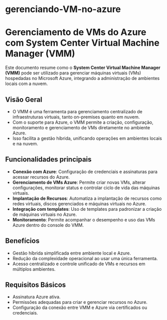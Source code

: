 # gerenciando-VM-no-azure

# Gerenciamento de VMs do Azure com System Center Virtual Machine Manager (VMM)

Este documento resume como o **System Center Virtual Machine Manager (VMM)** pode ser utilizado para gerenciar máquinas virtuais (VMs) hospedadas no Microsoft Azure, integrando a administração de ambientes locais com a nuvem.

## Visão Geral

- O VMM é uma ferramenta para gerenciamento centralizado de infraestruturas virtuais, tanto on-premises quanto em nuvem.
- Com o suporte para Azure, o VMM permite a criação, configuração, monitoramento e gerenciamento de VMs diretamente no ambiente Azure.
- Isso facilita a gestão híbrida, unificando operações em ambientes locais e na nuvem.

## Funcionalidades principais

- **Conexão com Azure**: Configuração de credenciais e assinaturas para acessar recursos do Azure.
- **Gerenciamento de VMs Azure**: Permite criar novas VMs, alterar configurações, monitorar status e controlar ciclo de vida das máquinas virtuais.
- **Implantação de Recursos**: Automatiza a implantação de recursos como redes virtuais, discos gerenciados e máquinas virtuais no Azure.
- **Integração com templates**: Uso de templates para padronizar a criação de máquinas virtuais no Azure.
- **Monitoramento**: Permite acompanhar o desempenho e uso das VMs Azure dentro do console do VMM.

## Benefícios

- Gestão híbrida simplificada entre ambiente local e Azure.
- Redução da complexidade operacional ao usar uma única ferramenta.
- Acesso centralizado e controle unificado de VMs e recursos em múltiplos ambientes.

## Requisitos Básicos

- Assinatura Azure ativa.
- Permissões adequadas para criar e gerenciar recursos no Azure.
- Configuração da conexão entre VMM e Azure via certificados ou credenciais.
